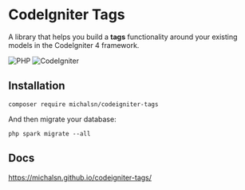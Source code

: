 # CodeIgniter Tags

A library that helps you build a **tags** functionality around your existing models in the CodeIgniter 4 framework.

![PHP](https://img.shields.io/badge/PHP-%5E8.1-blue)
![CodeIgniter](https://img.shields.io/badge/CodeIgniter-%5E4.3-blue)

## Installation

    composer require michalsn/codeigniter-tags

And then migrate your database:

    php spark migrate --all

## Docs

https://michalsn.github.io/codeigniter-tags/
